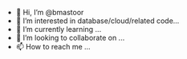 - 👋 Hi, I’m @bmastoor
- 👀 I’m interested in database/cloud/related code...
- 🌱 I’m currently learning ...
- 💞️ I’m looking to collaborate on ...
- 📫 How to reach me ...

<!---
bmastoor/bmastoor is a ✨ special ✨ repository because its `README.md` (this file) appears on your GitHub profile.
You can click the Preview link to take a look at your changes.
--->
